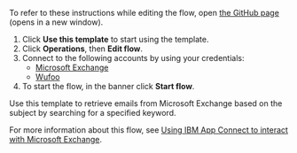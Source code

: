 To refer to these instructions while editing the flow, open [the GitHub page](https://github.com/ot4i/app-connect-templates/blob/main/resources/markdown/Retrieve%20emails%20by%20subject%20from%20Microsoft%20Exchange%20and%20upload%20the%20details%20to%20the%20Wufoo_instructions.md) (opens in a new window).

1. Click **Use this template** to start using the template.
2. Click **Operations**, then **Edit flow**.
3. Connect to the following accounts by using your credentials:
   - [Microsoft Exchange](https://ibm.biz/acmsexchange) 
   - [Wufoo](https://ibm.biz/acwufoo) 
4. To start the flow, in the banner click **Start flow**.

Use this template to retrieve emails from Microsoft Exchange based on the subject by searching for a specified keyword.

For more information about this flow, see [Using IBM App Connect to interact with Microsoft Exchange](https://community.ibm.com/community/user/integration/blogs/sharvari-gokahle1/2020/10/01/using-ibm-app-connect-to-interact-with-microsoft-e).
